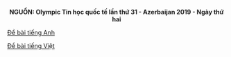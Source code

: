 **<center>NGUỒN: Olympic Tin học quốc tế lần thứ 31 - Azerbaijan 2019 - Ngày thứ hai</center>**


[Đề bài tiếng Anh](/statements/1534/walk_EN.pdf)

[Đề bài tiếng Việt](/statements/1534/walk_VNM.pdf)